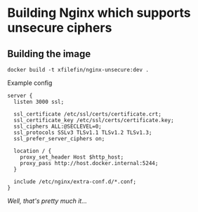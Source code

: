 # Building Nginx which supports unsecure ciphers

## Building the image

```
docker build -t xfilefin/nginx-unsecure:dev .
```

Example config
```
server {
  listen 3000 ssl;

  ssl_certificate /etc/ssl/certs/certificate.crt;
  ssl_certificate_key /etc/ssl/certs/certificate.key;
  ssl_ciphers ALL:@SECLEVEL=0;
  ssl_protocols SSLv3 TLSv1.1 TLSv1.2 TLSv1.3;
  ssl_prefer_server_ciphers on;

  location / {
    proxy_set_header Host $http_host;
    proxy_pass http://host.docker.internal:5244;
  }

  include /etc/nginx/extra-conf.d/*.conf;
}
```

_Well, that's pretty much it..._
